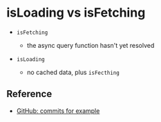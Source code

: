 # isLoading vs isFetching

- `isFetching`

  - the async query function hasn't yet resolved

- `isLoading`

  - no cached data, plus `isFecthing`

## Reference

- [GitHub: commits for example](https://github.com/paolochang/udemy-react-query/commit/f34d2d2c69733dde41d624d8adef74179638724b)
